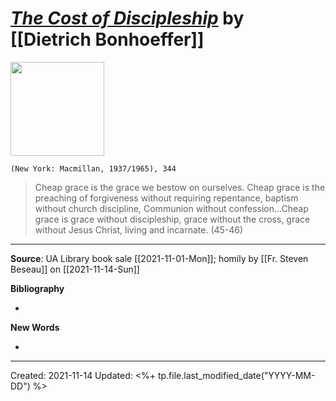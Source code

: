 
# [*The Cost of Discipleship*](https://www.bookmarxbooks.com/product/72151/The-Cost-Of-Discipleship-Revised-And-Unbridged-Edition-Containing-Material-Not-Previously-Translated) by [[Dietrich Bonhoeffer]]

<img src="https://external-content.duckduckgo.com/iu/?u=https%3A%2F%2Fwww.bookmarxbooks.com%2Fassets%2Fimages%2Fproduct%2F86002_1.jpg&f=1&nofb=1" width=150>

`(New York: Macmillan, 1937/1965), 344`

>Cheap grace is the grace we bestow on ourselves. Cheap grace is the preaching of forgiveness without requiring repentance, baptism without church discipline, Communion without confession...Cheap grace is grace without discipleship, grace without the cross, grace without Jesus Christ, living and incarnate. (45-46)

--- 
**Source**: UA Library book sale [[2021-11-01-Mon]]; homily by [[Fr. Steven Beseau]] on [[2021-11-14-Sun]]

**Bibliography**

- 

**New Words**

- 

---
Created: 2021-11-14
Updated: <%+ tp.file.last_modified_date("YYYY-MM-DD") %>

